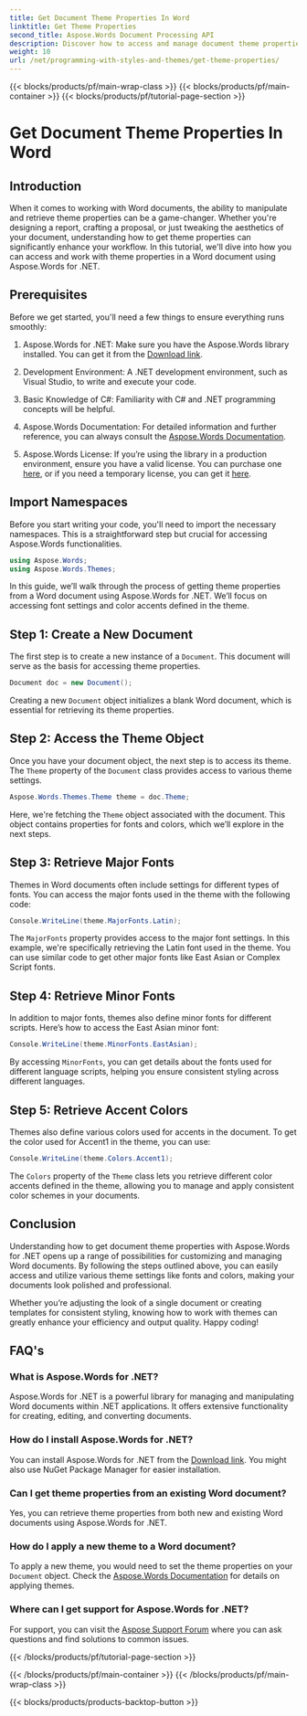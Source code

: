 ```yaml
---
title: Get Document Theme Properties In Word
linktitle: Get Theme Properties
second_title: Aspose.Words Document Processing API
description: Discover how to access and manage document theme properties in Word using Aspose.Words for .NET. Learn to retrieve fonts and colors with our guide.
weight: 10
url: /net/programming-with-styles-and-themes/get-theme-properties/
---
```


{{< blocks/products/pf/main-wrap-class >}}
{{< blocks/products/pf/main-container >}}
{{< blocks/products/pf/tutorial-page-section >}}

# Get Document Theme Properties In Word

## Introduction

When it comes to working with Word documents, the ability to manipulate and retrieve theme properties can be a game-changer. Whether you're designing a report, crafting a proposal, or just tweaking the aesthetics of your document, understanding how to get theme properties can significantly enhance your workflow. In this tutorial, we'll dive into how you can access and work with theme properties in a Word document using Aspose.Words for .NET.

## Prerequisites

Before we get started, you'll need a few things to ensure everything runs smoothly:

1. Aspose.Words for .NET: Make sure you have the Aspose.Words library installed. You can get it from the [Download link](https://releases.aspose.com/words/net/).

2. Development Environment: A .NET development environment, such as Visual Studio, to write and execute your code.

3. Basic Knowledge of C#: Familiarity with C# and .NET programming concepts will be helpful.

4. Aspose.Words Documentation: For detailed information and further reference, you can always consult the [Aspose.Words Documentation](https://reference.aspose.com/words/net/).

5. Aspose.Words License: If you’re using the library in a production environment, ensure you have a valid license. You can purchase one [here](https://purchase.aspose.com/buy), or if you need a temporary license, you can get it [here](https://purchase.aspose.com/temporary-license/).

## Import Namespaces

Before you start writing your code, you'll need to import the necessary namespaces. This is a straightforward step but crucial for accessing Aspose.Words functionalities.

```csharp
using Aspose.Words;
using Aspose.Words.Themes;
```

In this guide, we’ll walk through the process of getting theme properties from a Word document using Aspose.Words for .NET. We’ll focus on accessing font settings and color accents defined in the theme.

## Step 1: Create a New Document

The first step is to create a new instance of a `Document`. This document will serve as the basis for accessing theme properties.

```csharp
Document doc = new Document();
```

Creating a new `Document` object initializes a blank Word document, which is essential for retrieving its theme properties.

## Step 2: Access the Theme Object

Once you have your document object, the next step is to access its theme. The `Theme` property of the `Document` class provides access to various theme settings.

```csharp
Aspose.Words.Themes.Theme theme = doc.Theme;
```

Here, we're fetching the `Theme` object associated with the document. This object contains properties for fonts and colors, which we’ll explore in the next steps.

## Step 3: Retrieve Major Fonts

Themes in Word documents often include settings for different types of fonts. You can access the major fonts used in the theme with the following code:

```csharp
Console.WriteLine(theme.MajorFonts.Latin);
```

The `MajorFonts` property provides access to the major font settings. In this example, we're specifically retrieving the Latin font used in the theme. You can use similar code to get other major fonts like East Asian or Complex Script fonts.

## Step 4: Retrieve Minor Fonts

In addition to major fonts, themes also define minor fonts for different scripts. Here’s how to access the East Asian minor font:

```csharp
Console.WriteLine(theme.MinorFonts.EastAsian);
```

By accessing `MinorFonts`, you can get details about the fonts used for different language scripts, helping you ensure consistent styling across different languages.

## Step 5: Retrieve Accent Colors

Themes also define various colors used for accents in the document. To get the color used for Accent1 in the theme, you can use:

```csharp
Console.WriteLine(theme.Colors.Accent1);
```

The `Colors` property of the `Theme` class lets you retrieve different color accents defined in the theme, allowing you to manage and apply consistent color schemes in your documents.

## Conclusion

Understanding how to get document theme properties with Aspose.Words for .NET opens up a range of possibilities for customizing and managing Word documents. By following the steps outlined above, you can easily access and utilize various theme settings like fonts and colors, making your documents look polished and professional.

Whether you’re adjusting the look of a single document or creating templates for consistent styling, knowing how to work with themes can greatly enhance your efficiency and output quality. Happy coding!

## FAQ's

### What is Aspose.Words for .NET?

Aspose.Words for .NET is a powerful library for managing and manipulating Word documents within .NET applications. It offers extensive functionality for creating, editing, and converting documents.

### How do I install Aspose.Words for .NET?

You can install Aspose.Words for .NET from the [Download link](https://releases.aspose.com/words/net/). You might also use NuGet Package Manager for easier installation.

### Can I get theme properties from an existing Word document?

Yes, you can retrieve theme properties from both new and existing Word documents using Aspose.Words for .NET.

### How do I apply a new theme to a Word document?

To apply a new theme, you would need to set the theme properties on your `Document` object. Check the [Aspose.Words Documentation](https://reference.aspose.com/words/net/) for details on applying themes.

### Where can I get support for Aspose.Words for .NET?

For support, you can visit the [Aspose Support Forum](https://forum.aspose.com/c/words/8) where you can ask questions and find solutions to common issues.

{{< /blocks/products/pf/tutorial-page-section >}}

{{< /blocks/products/pf/main-container >}}
{{< /blocks/products/pf/main-wrap-class >}}

{{< blocks/products/products-backtop-button >}}
